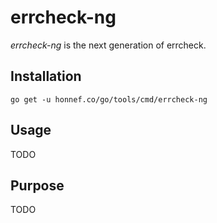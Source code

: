 # errcheck-ng

_errcheck-ng_ is the next generation of errcheck.

## Installation

    go get -u honnef.co/go/tools/cmd/errcheck-ng

## Usage

TODO

## Purpose

TODO

